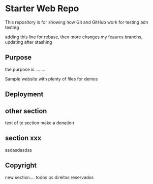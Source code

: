 # Starter Web Repo

This repository is for showing how Git and GitHub work
for testing adn testing

adding this line for rebase, then more changes my feaures branchs,
updating after stashing

## Purpose

the purpose is ........

Sample website with plenty of files for demos

## Deployment


## other section	
text of te section
make a donation


## section xxx

asdasdasdsa

## Copyright
new section....
todos os direitos reservados